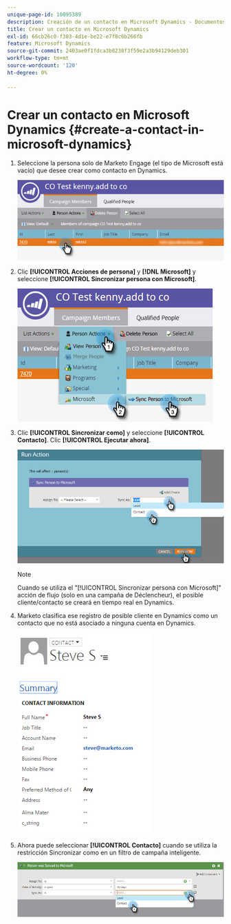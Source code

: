 ```yaml
---
unique-page-id: 10095389
description: Creación de un contacto en Microsoft Dynamics - Documentos de Marketo - Documentación del producto
title: Crear un contacto en Microsoft Dynamics
exl-id: 66cb26c0-f383-4d1e-be22-e7f8c6b266fb
feature: Microsoft Dynamics
source-git-commit: 2403ae0f1fdca3b8238f3f59e2a3b94129deb301
workflow-type: tm+mt
source-wordcount: '120'
ht-degree: 0%

---
```


# Crear un contacto en Microsoft Dynamics {#create-a-contact-in-microsoft-dynamics}

1. Seleccione la persona solo de Marketo Engage (el tipo de Microsoft está vacío) que desee crear como contacto en Dynamics.

   ![](assets/one.png)

1. Clic **[!UICONTROL Acciones de persona]** y **[!DNL Microsoft]** y seleccione **[!UICONTROL Sincronizar persona con Microsoft]**.

   ![](assets/two.png)

1. Clic **[!UICONTROL Sincronizar como]** y seleccione **[!UICONTROL Contacto]**. Clic **[!UICONTROL Ejecutar ahora]**.

   ![](assets/three.png)

   >[!NOTE]
   >
   >Cuando se utiliza el &quot;[!UICONTROL Sincronizar persona con Microsoft]&quot; acción de flujo (solo en una campaña de Déclencheur), el posible cliente/contacto se creará en tiempo real en Dynamics.

1. Marketo clasifica ese registro de posible cliente en Dynamics como un contacto que no está asociado a ninguna cuenta en Dynamics.

   ![](assets/image2015-10-23-9-3a43-3a33.png)

1. Ahora puede seleccionar **[!UICONTROL Contacto]** cuando se utiliza la restricción Sincronizar como en un filtro de campaña inteligente.

   ![](assets/five.png)
